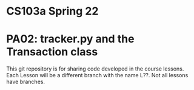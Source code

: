 # CS103a Spring 22

# PA02: tracker.py and the Transaction class

This git repository is for sharing code developed in the course lessons.
Each Lesson will be a different branch with the name L??.
Not all lessons have branches.
